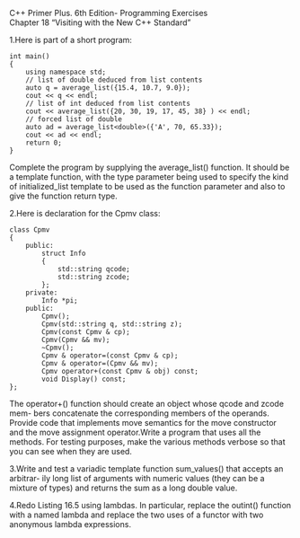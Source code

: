 C++ Primer Plus. 6th Edition- Programming Exercises   
Chapter 18  “Visiting with the New C++
Standard”

1.Here is part of a short program:

```
int main()
{
    using namespace std;
    // list of double deduced from list contents
    auto q = average_list({15.4, 10.7, 9.0});
    cout << q << endl;
    // list of int deduced from list contents
    cout << average_list({20, 30, 19, 17, 45, 38} ) << endl;
    // forced list of double
    auto ad = average_list<double>({'A', 70, 65.33});
    cout << ad << endl;
    return 0;
}
```

Complete the program by supplying the average_list() function. It should be a
template function, with the type parameter being used to specify the kind of
initialized_list template to be used as the function parameter and also to give
the function return type.

2.Here is declaration for the Cpmv class:

```
class Cpmv
{
    public:
        struct Info
        {
            std::string qcode;
            std::string zcode;
        };
    private:
        Info *pi;
    public:
        Cpmv();
        Cpmv(std::string q, std::string z);
        Cpmv(const Cpmv & cp);
        Cpmv(Cpmv && mv);
        ~Cpmv();
        Cpmv & operator=(const Cpmv & cp);
        Cpmv & operator=(Cpmv && mv);
        Cpmv operator+(const Cpmv & obj) const;
        void Display() const;
};
```

The operator+() function should create an object whose qcode and zcode mem-
bers concatenate the corresponding members of the operands. Provide code that
implements move semantics for the move constructor and the move assignment
operator.Write a program that uses all the methods. For testing purposes, make the
various methods verbose so that you can see when they are used.

3.Write and test a variadic template function sum_values() that accepts an arbitrar-
ily long list of arguments with numeric values (they can be a mixture of types) and
returns the sum as a long double value.

4.Redo Listing 16.5 using lambdas. In particular, replace the outint() function with
a named lambda and replace the two uses of a functor with two anonymous lambda
expressions.
